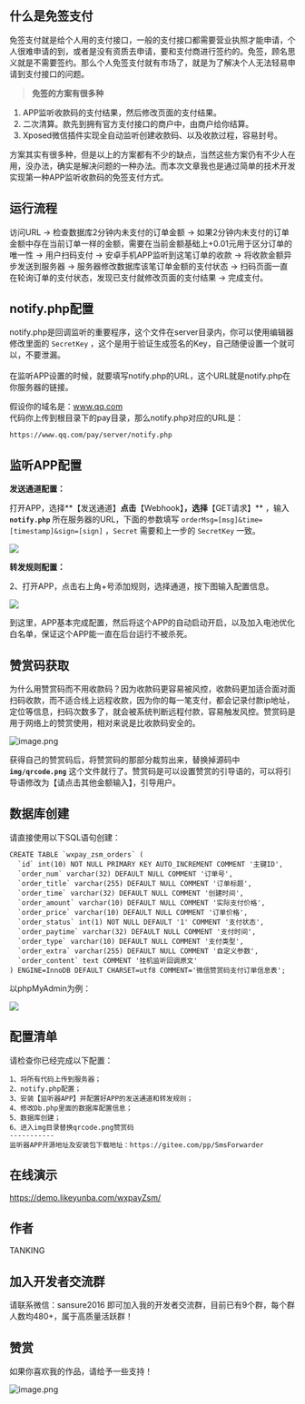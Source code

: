 什么是免签支付
---
免签支付就是给个人用的支付接口，一般的支付接口都需要营业执照才能申请，个人很难申请的到，或者是没有资质去申请，要和支付商进行签约的。免签，顾名思义就是不需要签约。那么个人免签支付就有市场了，就是为了解决个人无法轻易申请到支付接口的问题。

>**免签的方案有很多种**
1. APP监听收款码的支付结果，然后修改页面的支付结果。
2. 二次清算。款先到拥有官方支付接口的商户中，由商户给你结算。
3. Xposed微信插件实现全自动监听创建收款码、以及收款过程，容易封号。

方案其实有很多种，但是以上的方案都有不少的缺点，当然这些方案仍有不少人在用，没办法，确实是解决问题的一种办法。而本次文章我也是通过简单的技术开发实现第一种APP监听收款码的免签支付方式。

运行流程
---
访问URL -> 检查数据库2分钟内未支付的订单金额 -> 如果2分钟内未支付的订单金额中存在当前订单一样的金额，需要在当前金额基础上+0.01元用于区分订单的唯一性 -> 用户扫码支付 -> 安卓手机APP监听到这笔订单的收款 -> 将收款金额异步发送到服务器 -> 服务器修改数据库该笔订单金额的支付状态 -> 扫码页面一直在轮询订单的支付状态，发现已支付就修改页面的支付结果 -> 完成支付。

notify.php配置
---
notify.php是回调监听的重要程序，这个文件在server目录内，你可以使用编辑器修改里面的 `SecretKey` ，这个是用于验证生成签名的Key，自己随便设置一个就可以，不要泄漏。<br/><br/>
在监听APP设置的时候，就要填写notify.php的URL，这个URL就是notify.php在你服务器的链接。<br/>

假设你的域名是：www.qq.com <br/>
代码你上传到根目录下的pay目录，那么notify.php对应的URL是：<br/>
```
https://www.qq.com/pay/server/notify.php
```

监听APP配置
---

**发送通道配置：**

打开APP，选择**【发送通道】**点击**【Webhook】**，选择**【GET请求】** ，输入 **`notify.php`** 所在服务器的URL，下面的参数填写 `orderMsg=[msg]&time=[timestamp]&sign=[sign]` ，`Secret` 需要和上一步的 `SecretKey` 一致。

![](https://img10.360buyimg.com/imgzone/jfs/t1/234778/20/23066/61303/66838b52F2a954ec2/731c238b2796526d.jpg)

**转发规则配置：**

2、打开APP，点击右上角+号添加规则，选择通道，按下图输入配置信息。

![](https://img10.360buyimg.com/imgzone/jfs/t1/238650/12/12322/47494/66838b52Fe909b433/717e2789dc0f2e31.jpg)

到这里，APP基本完成配置，然后将这个APP的自动启动开启，以及加入电池优化白名单，保证这个APP能一直在后台运行不被杀死。

赞赏码获取
---

为什么用赞赏码而不用收款码？因为收款码更容易被风控，收款码更加适合面对面扫码收款，而不适合线上远程收款，因为你的每一笔支付，都会记录付款ip地址，定位等信息，扫码次数多了，就会被系统判断远程付款，容易触发风控。赞赏码是用于网络上的赞赏使用，相对来说是比收款码安全的。

![image.png](https://t.focus-img.cn/sh740wsh/bbs/p2/84d0b846eb40b042864486cc7bd53bd2.png)

获得自己的赞赏码后，将赞赏码的那部分裁剪出来，替换掉源码中 **`img/qrcode.png`** 这个文件就行了。赞赏码是可以设置赞赏的引导语的，可以将引导语修改为【请点击其他金额输入】，引导用户。

数据库创建
---
请直接使用以下SQL语句创建：
```
CREATE TABLE `wxpay_zsm_orders` (
  `id` int(10) NOT NULL PRIMARY KEY AUTO_INCREMENT COMMENT '主键ID',
  `order_num` varchar(32) DEFAULT NULL COMMENT '订单号',
  `order_title` varchar(255) DEFAULT NULL COMMENT '订单标题',
  `order_time` varchar(32) DEFAULT NULL COMMENT '创建时间',
  `order_amount` varchar(10) DEFAULT NULL COMMENT '实际支付价格',
  `order_price` varchar(10) DEFAULT NULL COMMENT '订单价格',
  `order_status` int(1) NOT NULL DEFAULT '1' COMMENT '支付状态',
  `order_paytime` varchar(32) DEFAULT NULL COMMENT '支付时间',
  `order_type` varchar(10) DEFAULT NULL COMMENT '支付类型',
  `order_extra` varchar(255) DEFAULT NULL COMMENT '自定义参数',
  `order_content` text COMMENT '挂机监听回调原文'
) ENGINE=InnoDB DEFAULT CHARSET=utf8 COMMENT='微信赞赏码支付订单信息表';
```
以phpMyAdmin为例：<br/>

![](https://img10.360buyimg.com/imgzone/jfs/t1/231405/6/22443/58327/6683a1adF6b791baf/3b0b12c470a032cb.jpg)

配置清单
---
请检查你已经完成以下配置：
```
1、将所有代码上传到服务器；
2、notify.php配置；
3、安装【监听器APP】并配置好APP的发送通道和转发规则；
4、修改Db.php里面的数据库配置信息；
5、数据库创建；
6、进入img目录替换qrcode.png赞赏码
-----------
监听器APP开源地址及安装包下载地址：https://gitee.com/pp/SmsForwarder
```

在线演示
---
https://demo.likeyunba.com/wxpayZsm/

作者
---
TANKING

加入开发者交流群
---
请联系微信：sansure2016 即可加入我的开发者交流群，目前已有9个群，每个群人数均480+，属于高质量活跃群！

赞赏
---
如果你喜欢我的作品，请给予一些支持！

![image.png](https://t.focus-img.cn/sh740wsh/bbs/p2/25b4c4dc3a50be9b6f2c9a4ffe68deba.png)
